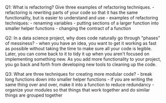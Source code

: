 Q1: What is refactoring? Give three examples of refactoring techniques.
    - refactoring is rewriting parts of your code so that it has the same functionality, but is easier to understand and use
    - examples of refactoring techniques:
        - renaming variables
        - putting sections of a larger function into smaller helper functions
        - changing the contract of a function

Q2: In a data science project, why does code naturally go through "phases" of messiness?
    - when you have an idea, you want to get it working as fast as possible without taking the time to make sure all your code is legible. Later, you can come back to it to tidy it up when you aren't focused on implementing something new. As you add more functionality to your project, you go back and forth from developing new tools to cleaning up the code.

Q3: What are three techniques for creating more modular code?
    - break long functions down into smaller helper functions
    - if you are writing the same thing over and over, make it into a function to reduce redundancy
    - organize your modules so that things that work together and do similar things are grouped together